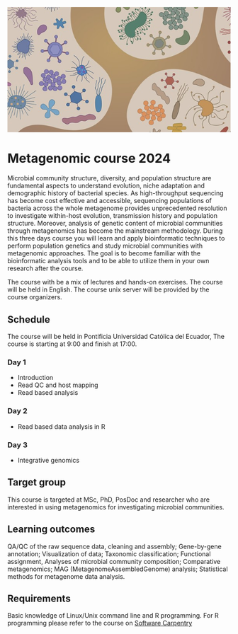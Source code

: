 ![microbiome](https://github.com/vincentmanz/Metagenomics_2024/blob/main/microbiome.jpg)

# Metagenomic course 2024


Microbial community structure, diversity, and population structure are fundamental aspects to understand evolution, niche adaptation and demographic history of bacterial species. As high-throughput sequencing has become cost effective and accessible, sequencing populations of bacteria across the whole metagenome provides unprecedented resolution to investigate within-host evolution, transmission history and population structure. Moreover, analysis of genetic content of microbial communities through metagenomics has become the mainstream methodology. During this three days course you will learn and apply bioinformatic techniques to perform population genetics and study microbial communities with metagenomic approaches. The goal is to become familiar with the bioinformatic analysis tools and to be able to utilize them in your own research after the course.

The course with be a mix of lectures and hands-on exercises.
The course will be held in English.
The course unix server will be provided by the course organizers.

## Schedule
The course will be held in Pontificia Universidad Católica del Ecuador, The course is starting at 9:00 and finish at 17:00.   

### Day 1

* Introduction
* Read QC and host mapping
* Read based analysis

### Day 2

* Read based data analysis in R

### Day 3

* Integrative genomics

## Target group
This course is targeted at MSc, PhD, PosDoc and researcher who are interested in using metagenomics for investigating microbial communities.

## Learning outcomes
QA/QC of the raw sequence data, cleaning and assembly; Gene-by-gene annotation; Visualization of data; Taxonomic classification; Functional assignment, Analyses of microbial community composition; Comparative metagenomics; MAG (MetagenomeAssembledGenome) analysis; Statistical methods for metagenome data analysis.

## Requirements
Basic knowledge of Linux/Unix command line and R programming.
For R programming please refer to the course on [Software Carpentry](https://software-carpentry.org/lessons/)
